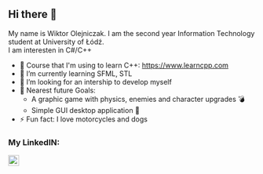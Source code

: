 ## Hi there 👋

My name is Wiktor Olejniczak. I am the second year Information Technology student at University of Łódź.</br>
I am interesten in C#/C++ 

- 🔭 Course that I'm using to learn C++: https://www.learncpp.com 
- 🌱 I’m currently learning SFML, STL
- 👯 I’m looking for an intership to develop myself
- 🥅 Nearest future Goals: 
   - A graphic game with physics, enemies and character upgrades :bomb:
   - Simple GUI desktop application :ghost:
- ⚡ Fun fact: I love motorcycles and dogs

### My LinkedIN:

<a href ="https://www.linkedin.com/in/wiktor-olejniczak-25191421b/"> <img align="left"  width="22px" src="https://cdn.jsdelivr.net/npm/simple-icons@v3/icons/linkedin.svg" /> </a>

<br />


